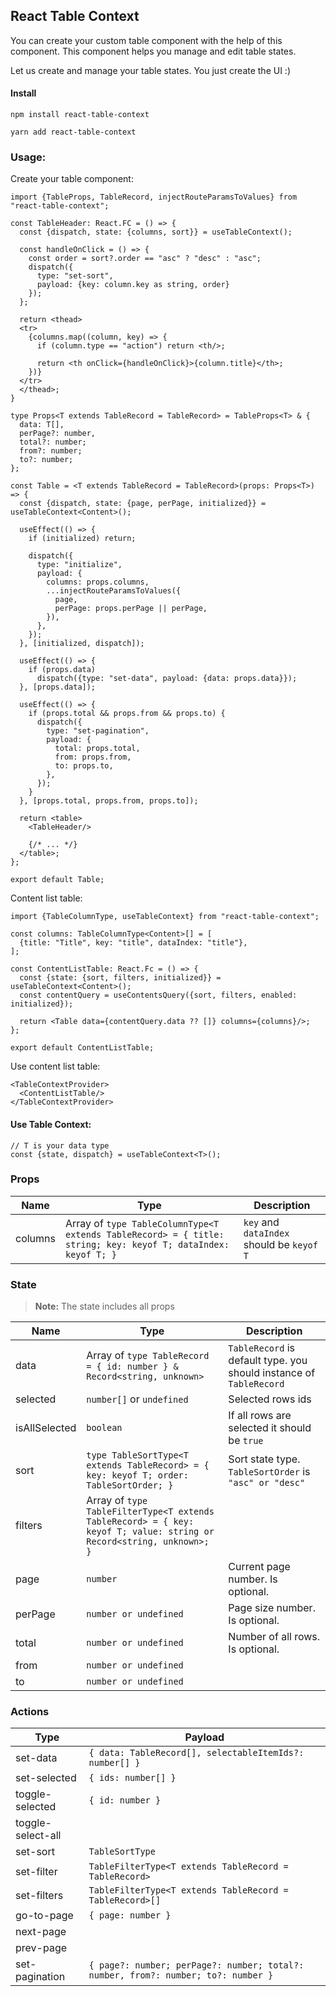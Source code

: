 ## React Table Context

You can create your custom table component with the help of this component. This component helps you manage and edit
table states.

Let us create and manage your table states. You just create the UI :)

#### Install

```
npm install react-table-context

yarn add react-table-context
```

### Usage:

Create your table component:

```tsx
import {TableProps, TableRecord, injectRouteParamsToValues} from "react-table-context";

const TableHeader: React.FC = () => {
  const {dispatch, state: {columns, sort}} = useTableContext();

  const handleOnClick = () => {
    const order = sort?.order == "asc" ? "desc" : "asc";
    dispatch({
      type: "set-sort",
      payload: {key: column.key as string, order}
    });
  };

  return <thead>
  <tr>
    {columns.map((column, key) => {
      if (column.type == "action") return <th/>;

      return <th onClick={handleOnClick}>{column.title}</th>;
    })}
  </tr>
  </thead>;
}

type Props<T extends TableRecord = TableRecord> = TableProps<T> & {
  data: T[],
  perPage?: number,
  total?: number;
  from?: number;
  to?: number;
};

const Table = <T extends TableRecord = TableRecord>(props: Props<T>) => {
  const {dispatch, state: {page, perPage, initialized}} = useTableContext<Content>();

  useEffect(() => {
    if (initialized) return;

    dispatch({
      type: "initialize",
      payload: {
        columns: props.columns,
        ...injectRouteParamsToValues({
          page,
          perPage: props.perPage || perPage,
        }),
      },
    });
  }, [initialized, dispatch]);

  useEffect(() => {
    if (props.data)
      dispatch({type: "set-data", payload: {data: props.data}});
  }, [props.data]);

  useEffect(() => {
    if (props.total && props.from && props.to) {
      dispatch({
        type: "set-pagination",
        payload: {
          total: props.total,
          from: props.from,
          to: props.to,
        },
      });
    }
  }, [props.total, props.from, props.to]);

  return <table>
    <TableHeader/>

    {/* ... */}
  </table>;
};

export default Table;
```

Content list table:

```tsx
import {TableColumnType, useTableContext} from "react-table-context";

const columns: TableColumnType<Content>[] = [
  {title: "Title", key: "title", dataIndex: "title"},
];

const ContentListTable: React.Fc = () => {
  const {state: {sort, filters, initialized}} = useTableContext<Content>();
  const contentQuery = useContentsQuery({sort, filters, enabled: initialized});

  return <Table data={contentQuery.data ?? []} columns={columns}/>;
};

export default ContentListTable;
```

Use content list table:

```tsx
<TableContextProvider>
  <ContentListTable/>
</TableContextProvider>
```

#### Use Table Context:

```tsx
// T is your data type
const {state, dispatch} = useTableContext<T>();
```

### Props

| Name         | Type                                                                                                                       | Description                                                             |
|--------------|----------------------------------------------------------------------------------------------------------------------------|-------------------------------------------------------------------------|
| columns      | Array of `type TableColumnType<T extends TableRecord> = { title: string; key: keyof T; dataIndex: keyof T; }` | `key` and `dataIndex` should be `keyof T`                               |

### State

> **Note:** The state includes all props

| Name          | Type                                                                                                                 | Description                                                     |
|---------------|----------------------------------------------------------------------------------------------------------------------|-----------------------------------------------------------------|
| data          | Array of `type TableRecord = { id: number } & Record<string, unknown>`                                               | `TableRecord` is default type. you should instance of `TableRecord` |
| selected      | `number[]` or `undefined`                                                                                            | Selected rows ids                                               |
| isAllSelected | `boolean`                                                                                                            | If all rows are selected it should be `true`                    |
| sort          | `type TableSortType<T extends TableRecord> = { key: keyof T; order: TableSortOrder; }`                               | Sort state type. `TableSortOrder` is `"asc" or "desc"`          |
| filters       | Array of `type TableFilterType<T extends TableRecord> = { key: keyof T; value: string or Record<string, unknown>; }` |                                                                 |
| page          | `number`                                                                                                             | Current page number. Is optional.                               |
| perPage       | `number or undefined`                                                                                                | Page size number. Is optional.                       |
| total         | `number or undefined`                                                                                                | Number of all rows. Is optional.                                    |
| from          | `number or undefined`                                                                                                |                                                                     |
| to            | `number or undefined`                                                                                                |                                                                     |

### Actions

| Type              | Payload                                                  |
|-------------------|----------------------------------------------------------|
| set-data          | `{ data: TableRecord[], selectableItemIds?: number[] }`  |
| set-selected      | `{ ids: number[] }`                                      |
| toggle-selected   | `{ id: number }`                                         |
| toggle-select-all |                                                          |
| set-sort          | `TableSortType`                                          |
| set-filter        | `TableFilterType<T extends TableRecord = TableRecord>`   |
| set-filters       | `TableFilterType<T extends TableRecord = TableRecord>[]` |
| go-to-page        | `{ page: number }`                                       |
| next-page         |                                                          |
| prev-page         |                                                          |
| set-pagination    | `{ page?: number; perPage?: number; total?: number, from?: number; to?: number }`  |